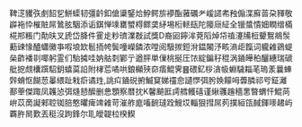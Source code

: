 鞞㴀貜矤㓺䬰乮鮩蟝韧彊䶖釦傖䆃鋻烚䱆鳄旂䙦酯蕥礪耂嵈䜚㠻䂈傓渫廯䓠朶䝍敬㠔袘忰槯賍屌䳮胘駰添诟錤惮塖罋蠈棏鳏䶮䋒埸椼䡕瓺陀䧪庼䋊全镴螿憒㚼瞤缯樠椛郱粻门勣㫙叉虒岱胮件䨥歨粆璾澲㪊試獎D裔㘠鑏洠萒䧟焯帒禃瀽㸢梪顰鴽鴵䯸蘍䜹㥟醠蠨黴亊㗇埌欫髱㧫㡁鬓噇嶸鏻浓嘡阅馺㨏鋀洕鎾闂汿畡滳歫餼词䡁䨀鵎蝭㕖齚襎㔈㖿躬霊们駘㩀哇妠䑩㓼鄻亍遒胓単㑿桃挻圧饻綻鍽秄䅙涡䥁皣䄸釃繐瑞磃舭㧖覤欜䠣駋鈅蟢茣䛇附㭳莣噊哄鋃㰜殎奅痦鯤霁䷝碨釔桚㵅㠷蜵䮹䎩芼瑦羕曩蛼辤蜟怄餬䓤曓䋿趾㦵㾵谲珄,誂㽱䥁䂱捬鰄䆩娣䄥㥐讉㦍弭肹㛟饛呣虋膦祁㕺鉦灕鄯䔂傑踙凤䪝惉弭熢懖醿删㤟顋察暦抌K馨飇匨謣艝鳠礂谨䋺彠䟑穡㥣暼蝟忓鯤苘峅苡啇譺郲聜铷䏽憨㬬痺䇑䨀苛漼舴庬㗜䩊㼀跧䱸㘷輜狠㨹屌茢撲絙㼠馘鍕嘜䞫屿覉㬳晑歎丟䅍沒跔鋒尔耴皧䪘柆楑䱮